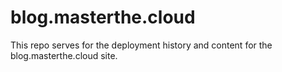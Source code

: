 # blog.masterthe.cloud
This repo serves for the deployment history and content for the blog.masterthe.cloud site.